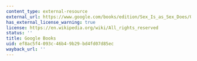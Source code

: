 ```yaml
---
content_type: external-resource
external_url: https://www.google.com/books/edition/Sex_Is_as_Sex_Does/O8BHEAAAQBAJ?hl=en&gbpv=1
has_external_license_warning: true
license: https://en.wikipedia.org/wiki/All_rights_reserved
status: ''
title: Google Books
uid: ef8ac5f4-093c-46b4-9b29-bd4fd07d85ec
wayback_url: ''
---
```

